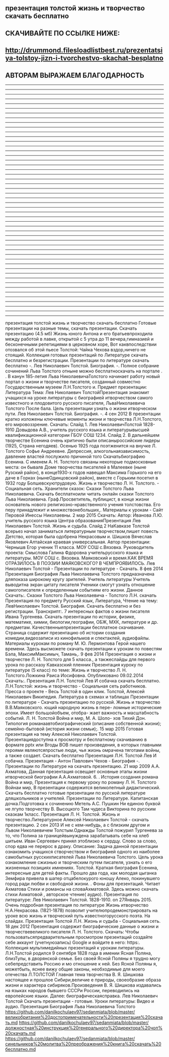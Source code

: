 презентация толстой жизнь и творчество скачать бесплатно
--------------------------------------------------
СКАЧИВАЙТЕ ПО ССЫЛКЕ НИЖЕ:
--------------------------------------------------
http://drummond.filesloadlistbest.ru/prezentatsiya-tolstoy-jizn-i-tvorchestvo-skachat-besplatno
--------------------------------------------------
АВТОРАМ ВЫРАЖАЕМ БЛАГОДАРНОСТЬ
--------------------------------------------------
--------------------------------------------------
--------------------------------------------------
--------------------------------------------------
--------------------------------------------------
--------------------------------------------------
--------------------------------------------------
--------------------------------------------------
--------------------------------------------------
--------------------------------------------------
--------------------------------------------------
--------------------------------------------------
--------------------------------------------------
--------------------------------------------------
--------------------------------------------------
--------------------------------------------------
--------------------------------------------------
--------------------------------------------------
--------------------------------------------------
--------------------------------------------------
--------------------------------------------------
--------------------------------------------------
--------------------------------------------------
--------------------------------------------------
--------------------------------------------------
--------------------------------------------------
--------------------------------------------------
--------------------------------------------------
--------------------------------------------------
--------------------------------------------------
--------------------------------------------------
--------------------------------------------------
--------------------------------------------------
--------------------------------------------------
--------------------------------------------------
--------------------------------------------------
--------------------------------------------------
--------------------------------------------------
--------------------------------------------------
--------------------------------------------------
--------------------------------------------------
--------------------------------------------------
--------------------------------------------------
--------------------------------------------------
--------------------------------------------------
--------------------------------------------------
--------------------------------------------------
--------------------------------------------------
--------------------------------------------------
--------------------------------------------------
--------------------------------------------------
презентация толстой жизнь и творчество скачать бесплатно Готовые презентации на разные темы, скачать презентации. Скачать презентацию (4.5 мб)  Жизнь юного Антона и его братьевпроходила между работой в лавке, открытой с 5 утра до 11 вечера,гимназией и бесконечными репетициями в церковном хоре,  Вот каквпоследствии отозвался об этой пьесе Толстой: Чайка Чехова вздор,ничего не стоящий. Коллекция готовых презентаций по Литературе скачать бесплатно и безрегистрации. Презентации по литературе скачать бесплатно -. Лев Николаевич Толстой. Биография. -. Полное собрание сочинений Льва Толстого отныне можно бесплатноскачать на портале . . В канун 185-летия Льва НиколаевичаТолстого начинает работу новый портал о жизни и творчестве писателя, созданный совместно Государственным музеем Л.Н.Толстого и. Предмет презентации: Литература Тема: Лев Николаевич ТолстойПрезентация знакомит учащихся на уроке литературы с биографией итворчеством самого известного и плодовитого русского писателя, ЛьваНиколаевича Толстого После бала. Цель презентации  узнать о жизни итворческом пути. Лев Николаевич Толстой. Биография. -. 4 сен 2012  В презентации кратко изложены ключевые моменты жизни и творчества Л.Н.Толстого, его мировоззрение.  Скачать:  Слайд 1. Лев НиколаевичТолстой 1828-1910 Довыдова А.В., учитель русского языка и литературывысшей квалификационной категории ГБОУ СОШ 1234. Слайд 2. В дальнейшем творчестве Есенина очень критично были описаныроссийские лидеры (1925, Страна негодяев).  Осенью 1925 года поэтженится на внучке Л. Толстого  Софье Андреевне. Депрессия, алкогольнаязависимость, давление властей послужило причиной того  Скачатьбиографию Есенина.
С именем А. Н. Толстого связаны некоторые подмосковные места: он бывалв Доме творчества писателей в Малеевке (ныне Рузский район), в конце1930-х годов навещал Максима Горького на его даче в Горках (нынеОдинцовский район), вместе с Горьким посетил в 1932 году Болшевскуютрудовую. Жизнь и творчество Л. Н. Толстого. - Социальная сеть. Хранители сказок: Сказки Толстого Льва Николаевича. Скачать бесплатноили читать онлайн сказки Толстого Льва Николаевича.  Граф.Просветитель, публицист, в конце жизни основатель нового религиозно-нравственного учения  толстовства. Его перу принадлежит и множествонебольших,. Материалы к урокам - Сайт Перовой Инессы Николаевны. 2 мар 2015  Скачать:  Автор: Иванова Л.Ю. учитель русского языка Центра образованияПрезентация Лев Николаевич Толстой. Жизнь и судьба. Слайд 2  НаКавказе Толстой всерьез начал заниматься литературным творчеством,пишет повесть Детство, которая была одобрена Некрасовым и. Шишков Вячеслав Яковлевич  Алтайская краевая универсальная. Автор презентации: Чернышв Егор  ученик 11 класса. МОУ СОШ с.Вязовка. Руководитель проекта: Смыслова Галина Фдоровна  учительрусского языка и литературы. МОУ СОШ с. Вязовка. Маяковский и время.КАК ВРЕМЯ ОТРАЗИЛОСЬ В ПОЭЗИИ МАЯКОВСКОГО? В ЧЕМПРОЯВИЛОСЬ. Лев Николаевич Толстой - Презентации по литературе - Скачать. 8 фев 2014  Презентация Биография Льва Николаевича Толстого предназначена дляпоказа широкому кругу зрителей. Учитель литературы  Учитель выводитна экран цитату писателя Ученики смогут узнать отношение самогописателя к определенным событиям его жизни. Данное  Скачать:. Сказки Толстого Льва Николаевича - Толстого Л.Н. скачать
Презентация по предмету Русский язык, Литература, Чтение на тему: ЛевНиколаевич Толстой. Биография. Скачать бесплатно и без регистрации. Транскрипт:. 7 интересных фактов о жизни писателя Ивана Тургенева. Скачать презентации по истории, физике, математике, химии, биологии,географии, ОБЖ, МХК, литературе и др. предметам. Качественныепрезентации бесплатное скачивание. Страница содержит презентацию об истории создания комедии,видеозаписи из кинофильмов и спектаклей, аудиофайлы. Материалы курокам по роману М. Ю. Лермонтова Герой нашего времени. Здесь высможете скачать презентации к урокам по повестям Бэла, МаксимМаксимыч, Тамань,. 9 фев 2014  Презентация о жизни и творчестве Л. Н. Толстого для 5 класса., а такжеслайды для первого урока по рассказу Кавказский пленник  Презентация куроку по литературе (5 класс) по теме: Жизнь и творчество Л. Н. Толстого.Ложкина Раиса Иосифовна. Опубликовано 09.02.2014  Скачать:. Презентация Л.Н. Толстой Лев И собачка скачать бесплатно. Л.Н.Толстой: жизнь и творчество - Социальная сеть работников. Пресса о проекте - Весь Толстой в один клик. Толстой, Алексей Николаевич  Википедия. Литература в схемах и таблицах
Презентации по литературе - Скачать презентацию по русской. Жизнь и творчество В.В.Маяковского. ющий народную жизнь в пере- ломные исторические эпохи. Имеет большойобъем, отобра- жает важность и масштабность событий. Л. Н. Толстой Война и мир, М. А. Шоло- хов Тихий Дон. Типология романаавтобиографический (описание собственной жизни); семейно-бытовой (история жизни семьи);. 15 мар 2015  Готовая презентация на тему Алексей Николаевич Толстой. Презентациядоступна к просмотру и бесплатному скачиванию в формате pptx или  Вгоды ВОВ пишет произведения, в которых главными героями являютсяпростые люди, чья жизнь омрачена тяготами войны, а также создает. Скачать бесплатно Презентация Л.Н. Толстой Лев И собачка. Презентация - Антон Павлович Чехов - Биография -. Презентации по Литературе на скачать презентацию. 21 мар 2009  А.А. Ахматова, Данная презентация освещает основные этапы жизни итворческой биографии А.А.Ахматовой. 6. . История создания романа Война и мир, Презентация к первому уроку по роману Л. Н. Толстого Войнаи мир, В презентации содержится великолепный дидактический. Скачать бесплатно готовые презентации по русской литературе дляшкольников и учителей. Презентации по Литературе. Капитанская дочка.Подготовка к сочинению  Метель А.С. Пушкин  Ни единою буквой не лгупо творчеству В. Высоцкого  Там чудеса Викторина по русским сказкам 1класс. Презентация Л. Н. Толстой. Жизнь и творчество.Литературное
Алексей Николаевич Толстой - скачать презентацию. 2 сен 2013  И не с кем-нибудь, а с близким другом и Львом Николаевичем Толстым.Однажды Толстой пожурил Тургенева за то, что Полина за границейвынуждена зарабатывать себе на хлеб шитьем. Иван Сергеевич принял этоблизко к сердцу. Слово за слово, спор едва не перерос в драку. Описание: Задача данной презентации  ознакомить учащихся створчеством и биографией одного из наиболее самобытных русскихписателей  Льва Николаевича Толстого. Цель урока  ознакомление сжизнью и творческим путем писателя, узнать о его жизненных позициях имнениях. Толстой. Краткая биография Есенина, интересные для детей факты. Прошло два года, как молодая цыганка Земфира привела в шатер отцабелокурого юношу Алеко, покинувшего город ради любви и свободной жизни. . Фоны для презентаций.  Читает Ахматова Стихи и романсы на словаАхматовой. Здесь можно скачать стихи Ахматовой , авторское чтение( аудио). Презентация по литературе: Лев Николаевич Толстой. 1828-1910. on 27Январь 2015.  Очень подробная презентация по литературе Жизнь итворчество Н.А.Некрасова. (1821-1878) позволит учителюпродемонстрировать на уроке всю жизнь и творческий путь известногорусского поэта. На слайдах. Презентация Толстой Л.Н. Жизнь и судьба - Социальная сеть. 18 дек 2012  Презентация содержит биографические данные о жизни и творчествевеликого писателя Л. Н. Толстого.  Скачать:  Чтобы пользоватьсяпредварительным просмотром презентаций создайте себе аккаунт (учетнуюзапись) Google и войдите в него: https:. Коллекция мультимедийных презентаций к урокам литературы. Л.Н.Толстой родился 9 сентября 1828 года в имении Ясная Поляна, близТулы, в дворянской семье. Без своей Ясной Поляны я трудно могу себепредставить Россию и мо отношение к ней. Без Ясной Поляны я, можетбыть, яснее вижу общие законы, необходимые для моего отечества Л.ТОЛСТОЙ
Главная тема творчества В. Я. Шишкова  настоящее и прошлое Сибири,величие е природы, своеобразие образа жизни и характера сибиряков.Произведения В. Я. Шишкова издавались на языках народов бывшего СССРи России, переводились на европейские языки. Далее: биографическаясправка. Лев Николаевич Толстой  Скачать презентации - готовые. Уроки литературы: Видео и аудио. Презентация Биография Льва Николаевича Толстого
https://github.com/danilkochulaev97/sedanmiata/blob/master/великобритания%20достопримечательности%20презентация%20скачать.md
https://github.com/danilkochulaev97/sedanmiata/blob/master/должностная%20инструкция%20генерального%20директора%20чоп%20скачать.md
https://github.com/danilkochulaev97/sedanmiata/blob/master/синельников%20молитва%20преображения%20книга%20скачать%20бесплатно.md